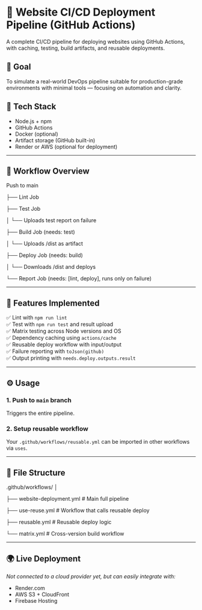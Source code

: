 # 🚀 Website CI/CD Deployment Pipeline (GitHub Actions)

A complete CI/CD pipeline for deploying websites using GitHub Actions, with caching, testing, build artifacts, and reusable deployments.

## 🎯 Goal

To simulate a real-world DevOps pipeline suitable for production-grade environments with minimal tools — focusing on automation and clarity.

## 🔧 Tech Stack

- Node.js + npm
- GitHub Actions
- Docker (optional)
- Artifact storage (GitHub built-in)
- Render or AWS (optional for deployment)

---

## 🔄 Workflow Overview
Push to main

├── Lint Job

├── Test Job

│ └── Uploads test report on failure

├── Build Job (needs: test)

│ └── Uploads /dist as artifact

├── Deploy Job (needs: build)

│ └── Downloads /dist and deploys

└── Report Job (needs: [lint, deploy], runs only on failure)


---

## 🧪 Features Implemented

✅ Lint with `npm run lint`  
✅ Test with `npm run test` and result upload  
✅ Matrix testing across Node versions and OS  
✅ Dependency caching using `actions/cache`  
✅ Reusable deploy workflow with input/output  
✅ Failure reporting with `toJson(github)`  
✅ Output printing with `needs.deploy.outputs.result`  

---

## ⚙️ Usage

### 1. Push to `main` branch  
Triggers the entire pipeline.

### 2. Setup reusable workflow
Your `.github/workflows/reusable.yml` can be imported in other workflows via `uses`.

---

## 📁 File Structure
.github/workflows/
│

├── website-deployment.yml # Main full pipeline

├── use-reuse.yml # Workflow that calls reusable deploy

├── reusable.yml # Reusable deploy logic

└── matrix.yml # Cross-version build workflow


---

## 🌍 Live Deployment

_Not connected to a cloud provider yet, but can easily integrate with:_  
- Render.com  
- AWS S3 + CloudFront  
- Firebase Hosting
